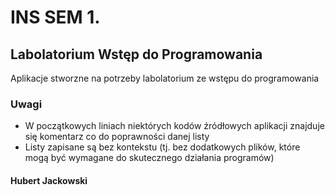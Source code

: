 # INS SEM 1.
## Labolatorium Wstęp do Programowania
Aplikacje stworzne na potrzeby labolatorium ze wstępu do programowania
### Uwagi
- W początkowych liniach niektórych kodów źródłowych aplikacji znajduje się komentarz co do poprawności danej listy
- Listy zapisane są bez kontekstu (tj. bez dodatkowych plików, które mogą być wymagane do skutecznego działania programów)
#### Hubert Jackowski
